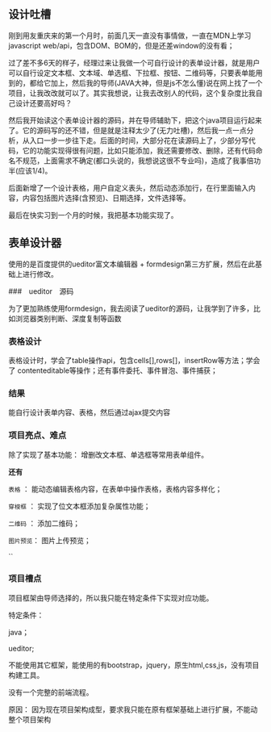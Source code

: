 ## 设计吐槽

刚到用友重庆来的第一个月时，前面几天一直没有事情做，一直在MDN上学习javascript web/api，包含DOM、BOM的，但是还差window的没有看；

过了差不多6天的样子，经理过来让我做一个可自行设计的表单设计器，就是用户可以自行设定文本框、文本域、单选框、下拉框、按钮、二维码等，只要表单能用到的，都给它加上，然后我的导师(JAVA大神，但是js不怎么懂)说在网上找了一个项目，让我改改就可以了。其实我想说，让我去改别人的代码，这个复杂度比我自己设计还要高好吗？

然后我开始读这个表单设计器的源码，并在导师辅助下，把这个java项目运行起来了。它的源码写的还不错，但是就是注释太少了(无力吐槽)，然后我一点一点分析，从入口一步一步往下走。后面的时间，大部分花在读源码上了，少部分写代码，它的功能实现得很有问题，比如只能添加，我还需要修改、删除，还有代码命名不规范，上面需求不确定(都口头说的，我想说这很不专业吗)，造成了我事倍功半(应该1/4)。

后面新增了一个设计表格，用户自定义表头，然后动态添加行，在行里面输入内容，内容包括图片选择(含预览)、日期选择，文件选择等。

最后在快实习到一个月的时候，我把基本功能实现了。

## 表单设计器

使用的是百度提供的ueditor富文本编辑器 + formdesign第三方扩展，然后在此基础上进行修改。

###　ueditor　源码

为了更加熟练使用formdesign，我去阅读了ueditor的源码，让我学到了许多，比如浏览器类别判断、深度复制等函数

### 表格设计

表格设计时，学会了table操作api，包含cells[],rows[]，insertRow等方法；学会了 contenteditable等操作；还有事件委托、事件冒泡、事件捕获；

### 结果

能自行设计表单内容、表格，然后通过ajax提交内容  

### 项目亮点、难点

除了实现了基本功能： 增删改文本框、单选框等常用表单组件。

**还有** 

` 表格 ` ： 能动态编辑表格内容，在表单中操作表格，表格内容多样化；

` 穿梭框 ` ： 实现了位文本框添加复杂属性功能；

` 二维码 ` ： 添加二维码；

`图片预览`： 图片上传预览；

``

### 项目槽点

项目框架由导师选择的，所以我只能在特定条件下实现对应功能。

特定条件： 

java；

ueditor;

不能使用其它框架，能使用的有bootstrap，jquery，原生html,css,js，没有项目构建工具。

没有一个完整的前端流程。

原因： 因为现在项目架构成型，要求我只能在原有框架基础上进行扩展，不能动整个项目架构